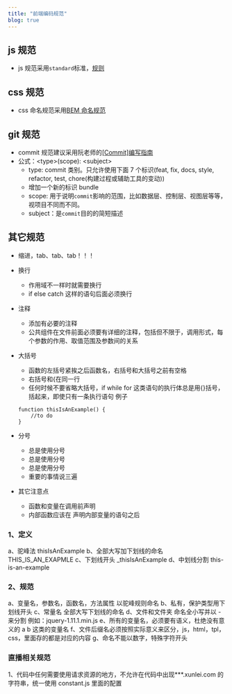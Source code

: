 ```yaml
---
title: "前端编码规范"
blog: true
---
```


## js 规范

- js 规范采用`standard`标准，[规则](https://standardjs.com/rules.html)

## css 规范

- css 命名规范采用[BEM 命名规范](https://juejin.im/post/5b925e616fb9a05cdd2ce70d)

## git 规范

- commit 规范建议采用阮老师的[[Commit]编写指南](http://www.ruanyifeng.com/blog/2016/01/commit_message_change_log.html)
- 公式：\<type\>(scope): \<subject\>
  - type: commit 类别。只允许使用下面 7 个标识(feat, fix, docs, style, refactor, test, chore(构建过程或辅助工具的变动))
  - 增加一个新的标识 bundle
  - scope: 用于说明`commit`影响的范围，比如数据层、控制层、视图层等等，视项目不同而不同。
  - subject：是`commit`目的的简短描述

## 其它规范
- 缩进，tab、tab、tab！！！

- 换行
    - 作用域不一样时就需要换行
    - if else catch 这样的语句后面必须换行

- 注释
    - 添加有必要的注释
    - 公共组件在文件前面必须要有详细的注释，包括但不限于，调用形式，每个参数的作用、取值范围及参数间的关系

- 大括号
    - 函数的左括号紧挨之后函数名，右括号和大括号之前有空格
    - 右括号和{在同一行
    - 任何时候不要省略大括号，if while for 这类语句的执行体总是用{}括号，括起来，即使只有一条执行语句
    例子
    ```
    function thisIsAnExample() {
        //to do
    }
    ```

- 分号
    - 总是使用分号
    - 总是使用分号
    - 总是使用分号
    - 重要的事情说三遍

- 其它注意点
    - 函数和变量在调用前声明
    - 内部函数应该在 声明内部变量的语句之后

### 1、定义
a、驼峰法 thisIsAnExample
b、全部大写加下划线的命名 THIS_IS_AN_EXAPMLE
c、下划线开头 \_thisIsAnExample
d、中划线分割 this-is-an-example

### 2、规范
a、变量名，参数名，函数名，方法属性 以驼峰规则命名
b、私有，保护类型用下划线开头
c、常量名 全部大写下划线的命名
d、文件和文件夹 命名全小写并以 - 来分割 例如：jquery-1.11.1.min.js
e、所有的变量名，必须要有语义，杜绝没有意义的 a b 这类的变量名
f、文件后缀名必须按照实际意义来区分，js，html，tpl，css，里面存的都是对应的内容
g、命名不能以数字，特殊字符开头

### 直播相关规范
1、代码中任何需要使用请求资源的地方，不允许在代码中出现\*\*\*.xunlei.com 的字符串，统一使用 constant.js 里面的配置
